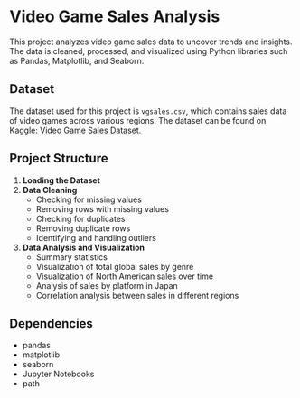 # Video Game Sales Analysis

This project analyzes video game sales data to uncover trends and insights. The data is cleaned, processed, and visualized using Python libraries such as Pandas, Matplotlib, and Seaborn.

## Dataset

The dataset used for this project is `vgsales.csv`, which contains sales data of video games across various regions. The dataset can be found on Kaggle: [Video Game Sales Dataset](https://www.kaggle.com/datasets/gregorut/videogamesales).

## Project Structure

1. **Loading the Dataset**
2. **Data Cleaning**
   - Checking for missing values
   - Removing rows with missing values
   - Checking for duplicates
   - Removing duplicate rows
   - Identifying and handling outliers
3. **Data Analysis and Visualization**
   - Summary statistics
   - Visualization of total global sales by genre
   - Visualization of North American sales over time
   - Analysis of sales by platform in Japan
   - Correlation analysis between sales in different regions

## Dependencies

- pandas
- matplotlib
- seaborn
- Jupyter Notebooks
- path

